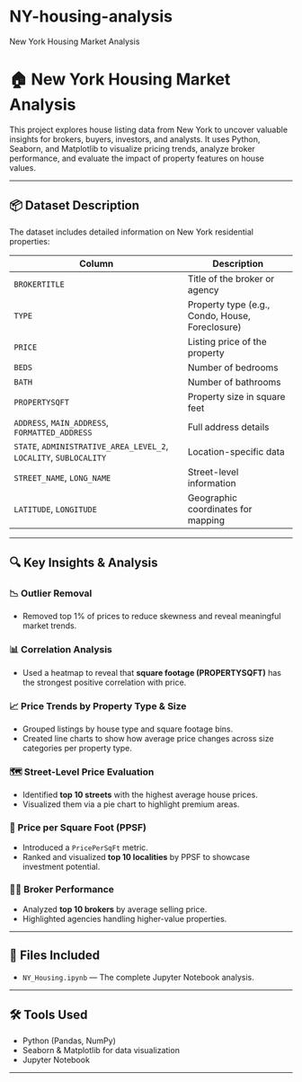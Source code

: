 # NY-housing-analysis
New York Housing Market Analysis
# 🏠 New York Housing Market Analysis

This project explores house listing data from New York to uncover valuable insights for brokers, buyers, investors, and analysts. It uses Python, Seaborn, and Matplotlib to visualize pricing trends, analyze broker performance, and evaluate the impact of property features on house values.

---

## 📦 Dataset Description

The dataset includes detailed information on New York residential properties:

| Column | Description |
|--------|-------------|
| `BROKERTITLE` | Title of the broker or agency |
| `TYPE` | Property type (e.g., Condo, House, Foreclosure) |
| `PRICE` | Listing price of the property |
| `BEDS` | Number of bedrooms |
| `BATH` | Number of bathrooms |
| `PROPERTYSQFT` | Property size in square feet |
| `ADDRESS`, `MAIN_ADDRESS`, `FORMATTED_ADDRESS` | Full address details |
| `STATE`, `ADMINISTRATIVE_AREA_LEVEL_2`, `LOCALITY`, `SUBLOCALITY` | Location-specific data |
| `STREET_NAME`, `LONG_NAME` | Street-level information |
| `LATITUDE`, `LONGITUDE` | Geographic coordinates for mapping |

---

## 🔍 Key Insights & Analysis

### 📉 Outlier Removal
- Removed top 1% of prices to reduce skewness and reveal meaningful market trends.

### 📊 Correlation Analysis
- Used a heatmap to reveal that **square footage (PROPERTYSQFT)** has the strongest positive correlation with price.

### 📈 Price Trends by Property Type & Size
- Grouped listings by house type and square footage bins.
- Created line charts to show how average price changes across size categories per property type.

### 🗺️ Street-Level Price Evaluation
- Identified **top 10 streets** with the highest average house prices.
- Visualized them via a pie chart to highlight premium areas.

### 📏 Price per Square Foot (PPSF)
- Introduced a `PricePerSqFt` metric.
- Ranked and visualized **top 10 localities** by PPSF to showcase investment potential.

### 🧑‍💼 Broker Performance
- Analyzed **top 10 brokers** by average selling price.
- Highlighted agencies handling higher-value properties.

---

## 📎 Files Included

- `NY_Housing.ipynb` — The complete Jupyter Notebook analysis.

---

## 🛠️ Tools Used

- Python (Pandas, NumPy)
- Seaborn & Matplotlib for data visualization
- Jupyter Notebook

---
